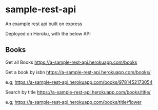 # sample-rest-api
An example rest api built on express

Deployed on Heroku, with the below API

## Books

Get all Books
https://a-sample-rest-api.herokuapp.com/books

Get a book by isbn
https://a-sample-rest-api.herokuapp.com/books/<isbn> 

e.g; https://a-sample-rest-api.herokuapp.com/books/9781452173054

Search by title
https://a-sample-rest-api.herokuapp.com/books/title/<search term> 

e.g; https://a-sample-rest-api.herokuapp.com/books/title/flower